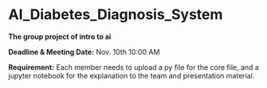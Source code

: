 # AI_Diabetes_Diagnosis_System
<b> The group project of intro to ai</b>

<b>Deadline & Meeting Date:</b> Nov. 10th 10:00 AM 

<b>Requirement:</b> Each member needs to upload a py file for the core file, and a jupyter notebook for the explanation to the team and presentation material.

